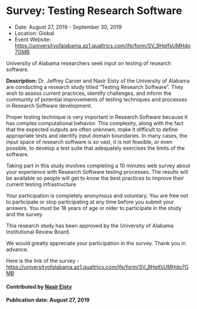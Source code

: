 # Survey: Testing Research Software

- Date: August 27, 2019 - September 30, 2019
- Location: Global
- Event Website: https://universityofalabama.az1.qualtrics.com/jfe/form/SV_9HplfsUMHdo7GMB

University of Alabama researchers seek input on testing of research software.

**Description:**  Dr. Jeffrey Carver and Nasir Eisty of the University of Alabama are conducting a research study titled “Testing Research Software”. They wish to assess current practices, identify challenges, and inform the community of potential improvements of testing techniques and processes in Research Software development.

Proper testing technique is very important in  Research Software because it has complex computational behavior. This complexity, along with the fact that the expected outputs are often unknown, make it difficult to define appropriate tests and identify input domain boundaries.  In many cases, the input space of research software is so vast, it is not feasible, or even possible,  to develop a test suite that adequately exercises the limits of the software.

Taking part in this study involves completing a 10 minutes web survey about your experience with Research Software testing processes. The results will be available so people will get to know the best practices to improve their current testing infrastructure.

Your participation is completely anonymous and voluntary.  You are free not to participate or stop participating at any time before you submit your answers. You must be 18 years of age or older to participate in the study and the survey.

This research study has been approved by the University of Alabama Institutional Review Board.

We would greatly appreciate your participation in the survey. Thank you in advance.

Here is the link of the survey - <https://universityofalabama.az1.qualtrics.com/jfe/form/SV_9HplfsUMHdo7GMB>

#### Contributed by [Nasir Eisty](https://github.com/neisty "Nasir Eisty GitHub Profile")

#### Publication date:  August 27, 2019

<!---
Publish: preview
RSS update: 2019-08-27
Categories: development, collaboration
Topics: software engineering, projects and organizations
Tags: survey
Level: 2
Prerequisites: default
Aggregate: none
--->
